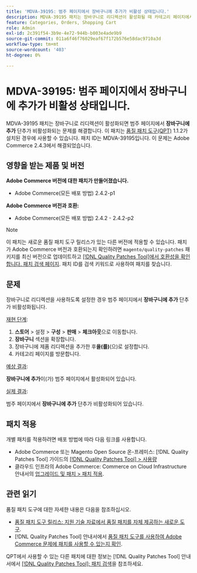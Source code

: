 ```yaml
---
title: 'MDVA-39195: 범주 페이지에서 장바구니에 추가가 비활성 상태입니다.'
description: MDVA-39195 패치는 장바구니로 리디렉션이 활성화될 때 카테고리 페이지에서 **장바구니에 추가** 단추가 비활성화되는 문제를 해결합니다. 이 패치는 [Quality Patches Tool (QPT)](https://experienceleague.adobe.com/en/docs/commerce-operations/tools/quality-patches-tool/quality-patches-tool-to-self-serve-quality-patches) 1.1.2가 설치된 경우 사용할 수 있습니다. 패치 ID는 MDVA-39195입니다. 이 문제는 Adobe Commerce 2.4.3에서 해결되었습니다.
feature: Categories, Orders, Shopping Cart
role: Admin
exl-id: 2c391f54-3b9e-4e72-944b-b003e4ade9b9
source-git-commit: 011a6f46f76029eaf67f172b576e58dac9710a3d
workflow-type: tm+mt
source-wordcount: '403'
ht-degree: 0%

---
```


# MDVA-39195: 범주 페이지에서 장바구니에 추가가 비활성 상태입니다.

MDVA-39195 패치는 장바구니로 리디렉션이 활성화되면 범주 페이지에서 **장바구니에 추가** 단추가 비활성화되는 문제를 해결합니다. 이 패치는 [품질 패치 도구(QPT)](https://experienceleague.adobe.com/en/docs/commerce-operations/tools/quality-patches-tool/quality-patches-tool-to-self-serve-quality-patches) 1.1.2가 설치된 경우에 사용할 수 있습니다. 패치 ID는 MDVA-39195입니다. 이 문제는 Adobe Commerce 2.4.3에서 해결되었습니다.

## 영향을 받는 제품 및 버전

**Adobe Commerce 버전에 대한 패치가 만들어졌습니다.**

* Adobe Commerce(모든 배포 방법) 2.4.2-p1

**Adobe Commerce 버전과 호환:**

* Adobe Commerce(모든 배포 방법) 2.4.2 - 2.4.2-p2

>[!NOTE]
>
>이 패치는 새로운 품질 패치 도구 릴리스가 있는 다른 버전에 적용할 수 있습니다. 패치가 Adobe Commerce 버전과 호환되는지 확인하려면 `magento/quality-patches` 패키지를 최신 버전으로 업데이트하고 [[!DNL Quality Patches Tool]에서 호환성을 확인합니다. 패치 검색 페이지](https://experienceleague.adobe.com/en/docs/commerce-operations/tools/quality-patches-tool/quality-patches-tool-to-self-serve-quality-patches). 패치 ID를 검색 키워드로 사용하여 패치를 찾습니다.

## 문제

장바구니로 리디렉션을 사용하도록 설정한 경우 범주 페이지에서 **장바구니에 추가** 단추가 비활성화됩니다.

<u>재현 단계</u>:

1. **스토어** > 설정 > **구성** > **판매** > **체크아웃**&#x200B;으로 이동합니다.
1. **장바구니** 섹션을 확장합니다.
1. 장바구니에 제품 리디렉션을 추가한 후&#x200B;**을(를)**(으)로 설정합니다.
1. 카테고리 페이지를 방문합니다.

<u>예상 결과</u>:

**장바구니에 추가**&#x200B;이(가) 범주 페이지에서 활성화되어 있습니다.

<u>실제 결과</u>:

범주 페이지에서 **장바구니에 추가** 단추가 비활성화되어 있습니다.

## 패치 적용

개별 패치를 적용하려면 배포 방법에 따라 다음 링크를 사용합니다.

* Adobe Commerce 또는 Magento Open Source 온-프레미스: [!DNL Quality Patches Tool] 가이드의 [[!DNL Quality Patches Tool] > 사용량](/help/tools/quality-patches-tool/usage.md)
* 클라우드 인프라의 Adobe Commerce: Commerce on Cloud Infrastructure 안내서의 [업그레이드 및 패치 > 패치 적용](https://experienceleague.adobe.com/docs/commerce-cloud-service/user-guide/develop/upgrade/apply-patches.html).

## 관련 읽기

품질 패치 도구에 대한 자세한 내용은 다음을 참조하십시오.

* [품질 패치 도구 릴리스: 지원 기술 자료에서 품질 패치를 자체 제공하는 새로운 도구](https://experienceleague.adobe.com/en/docs/commerce-operations/tools/quality-patches-tool/quality-patches-tool-to-self-serve-quality-patches).
* [!DNL Quality Patches Tool] 안내서에서 [품질 패치 도구를 사용하여 Adobe Commerce 문제에 패치를 사용할 수 있는지 확인](/help/tools/quality-patches-tool/patches-available-in-qpt/check-patch-for-magento-issue-with-magento-quality-patches.md).

QPT에서 사용할 수 있는 다른 패치에 대한 정보는 [!DNL Quality Patches Tool] 안내서에서 [[!DNL Quality Patches Tool]: 패치 검색](https://experienceleague.adobe.com/tools/commerce-quality-patches/index.html)을 참조하세요.
